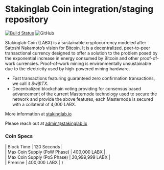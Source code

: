 Stakinglab Coin integration/staging repository
=================================================
[![Build Status](https://travis-ci.org/stakinglab/stakinglab.svg?branch=master)](https://travis-ci.org/stakinglab/stakinglab) ![GitHub](https://img.shields.io/github/license/mashape/apistatus.svg)

Stakinglab Coin (LABX) is a sustainable cryptocurrency modeled after Satoshi Nakamoto’s vision for Bitcoin. It is a decentralized, peer-to-peer transactional currency designed to offer a solution to the problem posed by the exponential increase in energy consumed by Bitcoin and other proof-of-work currencies. Proof-of-work mining is environmentally unsustainable due to the electricity used by high-powered mining hardware.

- Fast transactions featuring guaranteed zero confirmation transactions, we call it _SwiftTX_.
- Decentralized blockchain voting providing for consensus based advancement of the current Masternode
  technology used to secure the network and provide the above features, each Masternode is secured
  with a collateral of 4,000 LABX.

More information at [stakinglab.io](http://stakinglab.io)

Please reach out at admin@stakinglab.io

### Coin Specs
| Block Time                  | 120 Seconds     | \
| Max Coin Supply (PoW Phase) | 400,000 LABX    | \
| Max Coin Supply (PoS Phase) | 20,999,999 LABX | \
| Premine                     | 400,000 LABX    | \
